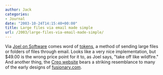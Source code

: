 ```yaml
---
author: Jack
categories:
- Journal
date: "2003-10-24T14:15:40+00:00"
title: Large files via email made simple
url: /2003/large-files-via-email-made-simple/
---
```


Via [Joel on Software][1] comes word of [tokens][2], a method of sending large files or folders of files through email. Looks like a very nice implementation, but $49.00 is the wrong price point for it to, as Joel says, "take off like wildfire." And another thing, the [Creo website][3] bears a striking resemblance to many of the early designs of [fusionary.com][4].

 [1]: http://www.joelonsoftware.com/items/2003/10/24.html "Joel on Software - Thursday, October 23, 2003"
 [2]: http://www.creo.com/global/products/software_solutions/creative/tokens/default.htm
 [3]: http://www.creo.com/index.asp
 [4]: http://www.fusionary.com/